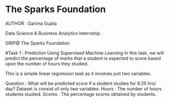 # The Sparks Foundation
AUTHOR : Garima Gupta

Data Science & Business Analytics Internship

GRIP@ The Sparks Foundation

#Task 1 : Prediction Using Supervised Machine Learning In this task, we will predict the percentage of marks that a student is expected to score based upon the number of hours they studied.

This is a simple linear regression task as it involves just two variables.

Question : What will be predicted score if a student studies for 9.25 hrs/ day? Dataset is consist of only two variables: Hours : The number of hours students studied. Scores : The percentage scores obtained by students.

